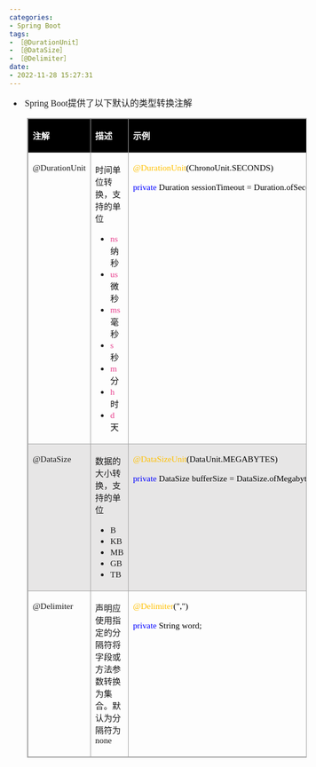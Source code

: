 ```yaml
---
categories:
- Spring Boot
tags:
- ［@DurationUnit］
- ［@DataSize］
- ［@Delimiter］
date:
- 2022-11-28 15:27:31
---
```


<ul>
    <li><span style="font-size:12.0pt"><span style="font-family:&quot;Comic Sans MS&quot;">&nbsp;Spring
                Boot</span></span><span style="font-size:12.0pt"><span
                style="font-family:&quot;Microsoft YaHei UI&quot;">提供了以下默认的类型转换注解</span></span></li>
</ul>
<table summary="" cellspacing="0"
    style="border-collapse:collapse; border-color:#a3a3a3; border-style:solid; border-width:1px; margin-left:32px"
    class=" cke_show_border">
    <tbody>
        <tr>
            <td
                style="background-color:black; border-bottom:1px solid #a3a3a3; border-left:1px solid #a3a3a3; border-right:1px solid #a3a3a3; border-top:1px solid #a3a3a3; vertical-align:top; width:1.4006in">
                <p><span style="font-size:11.5pt"><span style="font-family:&quot;Microsoft YaHei UI&quot;"><span
                                style="color:white"><strong>注解</strong></span></span></span></p>
            </td>
            <td
                style="background-color:black; border-bottom:1px solid #a3a3a3; border-left:1px solid #a3a3a3; border-right:1px solid #a3a3a3; border-top:1px solid #a3a3a3; vertical-align:top; width:3.0777in">
                <p><span style="font-size:11.5pt"><span style="font-family:&quot;Microsoft YaHei UI&quot;"><span
                                style="color:white"><strong>描述</strong></span></span></span></p>
            </td>
            <td
                style="background-color:black; border-bottom:1px solid #a3a3a3; border-left:1px solid #a3a3a3; border-right:1px solid #a3a3a3; border-top:1px solid #a3a3a3; vertical-align:top; width:4.5229in">
                <p><span style="font-size:11.5pt"><span style="font-family:&quot;Microsoft YaHei UI&quot;"><span
                                style="color:white"><strong>示例</strong></span></span></span></p>
            </td>
        </tr>
        <tr>
            <td
                style="border-bottom:1px solid #a3a3a3; border-left:1px solid #a3a3a3; border-right:1px solid #a3a3a3; border-top:1px solid #a3a3a3; vertical-align:top; width:1.4006in">
                <p><span style="font-size:11.5pt"><span
                            style="font-family:&quot;Comic Sans MS&quot;">@DurationUnit</span></span></p>
            </td>
            <td
                style="border-bottom:1px solid #a3a3a3; border-left:1px solid #a3a3a3; border-right:1px solid #a3a3a3; border-top:1px solid #a3a3a3; vertical-align:top; width:3.0777in">
                <p><span style="font-size:11.5pt"><span
                            style="font-family:&quot;Microsoft YaHei UI&quot;">时间单位转换，支持的单位</span></span></p>
                <ul style="list-style-type:disc">
                    <li><span style="font-size:11.5pt"><span style="font-family:&quot;Comic Sans MS&quot;"><span
                                    style="color:#e83e8c">ns</span></span></span>&nbsp; <span
                            style="font-size:11.5pt"><span style="font-family:&quot;Microsoft YaHei UI&quot;"><span
                                    style="color:#111111">纳秒</span></span></span></li>
                    <li><span style="font-size:11.5pt"><span style="font-family:&quot;Comic Sans MS&quot;"><span
                                    style="color:#e83e8c">us</span></span></span><span style="font-size:11.5pt"><span
                                style="font-family:&quot;Microsoft YaHei UI&quot;"><span style="color:#111111">&nbsp;
                                    微秒</span></span></span></li>
                    <li><span style="font-size:11.5pt"><span style="font-family:&quot;Comic Sans MS&quot;"><span
                                    style="color:#e83e8c">ms</span></span></span><span style="font-size:11.5pt"><span
                                style="font-family:&quot;Microsoft YaHei UI&quot;"><span style="color:#111111">&nbsp;
                                    毫秒</span></span></span></li>
                    <li><span style="font-size:11.5pt"><span style="font-family:&quot;Comic Sans MS&quot;"><span
                                    style="color:#e83e8c">s</span></span></span>&nbsp; <span
                            style="font-size:11.5pt"><span style="font-family:&quot;Microsoft YaHei UI&quot;"><span
                                    style="color:#111111">秒</span></span></span></li>
                    <li><span style="font-size:11.5pt"><span style="font-family:&quot;Comic Sans MS&quot;"><span
                                    style="color:#e83e8c">m</span></span></span><span style="font-size:11.5pt"><span
                                style="font-family:&quot;Microsoft YaHei UI&quot;"><span style="color:#111111">&nbsp;
                                    分</span></span></span></li>
                    <li><span style="font-size:11.5pt"><span style="font-family:&quot;Comic Sans MS&quot;"><span
                                    style="color:#e83e8c">h</span></span></span><span style="font-size:11.5pt"><span
                                style="font-family:&quot;Microsoft YaHei UI&quot;"><span style="color:#111111">&nbsp;
                                    时</span></span></span></li>
                    <li><span style="font-size:11.5pt"><span style="font-family:&quot;Comic Sans MS&quot;"><span
                                    style="color:#e83e8c">d</span></span></span><span style="font-size:11.5pt"><span
                                style="font-family:&quot;Microsoft YaHei UI&quot;"><span style="color:#111111">&nbsp;
                                    天</span></span></span></li>
                </ul>
            </td>
            <td
                style="border-bottom:1px solid #a3a3a3; border-left:1px solid #a3a3a3; border-right:1px solid #a3a3a3; border-top:1px solid #a3a3a3; vertical-align:top; width:4.5506in">
                <p><span style="font-size:11.5pt"><span style="font-family:&quot;Comic Sans MS&quot;"><span
                                style="color:#ffc000">@DurationUnit</span><span
                                style="color:black">(ChronoUnit.SECONDS)</span></span></span></p>
                <p><span style="font-size:11.5pt"><span style="font-family:&quot;Comic Sans MS&quot;"><span
                                style="color:blue">private</span></span>&nbsp;<span
                            style="font-family:&quot;Comic Sans MS&quot;"><span
                                style="color:black">Duration</span></span>&nbsp;<span
                            style="font-family:&quot;Comic Sans MS&quot;"><span
                                style="color:black">sessionTimeout</span></span>&nbsp;<span
                            style="font-family:&quot;Comic Sans MS&quot;"><span
                                style="color:black">=</span></span>&nbsp;<span
                            style="font-family:&quot;Comic Sans MS&quot;"><span
                                style="color:black">Duration.ofSeconds(</span></span><span
                            style="font-family:&quot;Comic Sans MS&quot;"><span style="color:red">30</span></span><span
                            style="font-family:&quot;Comic Sans MS&quot;"><span
                                style="color:black">);</span></span></span></p>
            </td>
        </tr>
        <tr>
            <td
                style="background-color:#e7e6e6; border-bottom:1px solid #a3a3a3; border-left:1px solid #a3a3a3; border-right:1px solid #a3a3a3; border-top:1px solid #a3a3a3; vertical-align:top; width:1.4006in">
                <p><span style="font-size:11.5pt"><span
                            style="font-family:&quot;Comic Sans MS&quot;">@DataSize</span></span></p>
            </td>
            <td
                style="background-color:#e7e6e6; border-bottom:1px solid #a3a3a3; border-left:1px solid #a3a3a3; border-right:1px solid #a3a3a3; border-top:1px solid #a3a3a3; vertical-align:top; width:3.0777in">
                <p><span style="font-size:11.5pt"><span
                            style="font-family:&quot;Microsoft YaHei UI&quot;">数据的大小转换，支持的单位</span></span></p>
                <ul style="list-style-type:disc">
                    <li><span style="font-size:11.5pt"><span
                                style="font-family:&quot;Comic Sans MS&quot;">B</span></span></li>
                    <li><span style="font-size:11.5pt"><span
                                style="font-family:&quot;Comic Sans MS&quot;">KB</span></span></li>
                    <li><span style="font-size:11.5pt"><span
                                style="font-family:&quot;Comic Sans MS&quot;">MB</span></span></li>
                    <li><span style="font-size:11.5pt"><span
                                style="font-family:&quot;Comic Sans MS&quot;">GB</span></span></li>
                    <li><span style="font-size:11.5pt"><span
                                style="font-family:&quot;Comic Sans MS&quot;">TB</span></span></li>
                </ul>
            </td>
            <td
                style="background-color:#e7e6e6; border-bottom:1px solid #a3a3a3; border-left:1px solid #a3a3a3; border-right:1px solid #a3a3a3; border-top:1px solid #a3a3a3; vertical-align:top; width:4.5506in">
                <p><span style="font-size:11.5pt"><span style="font-family:&quot;Comic Sans MS&quot;"><span
                                style="color:#ffc000">@DataSizeUnit</span><span
                                style="color:black">(DataUnit.MEGABYTES)</span></span></span></p>
                <p><span style="font-size:11.5pt"><span style="font-family:&quot;Comic Sans MS&quot;"><span
                                style="color:blue">private</span></span>&nbsp;<span
                            style="font-family:&quot;Comic Sans MS&quot;"><span
                                style="color:black">DataSize</span></span>&nbsp;<span
                            style="font-family:&quot;Comic Sans MS&quot;"><span
                                style="color:black">bufferSize</span></span>&nbsp;<span
                            style="font-family:&quot;Comic Sans MS&quot;"><span
                                style="color:black">=</span></span>&nbsp;<span
                            style="font-family:&quot;Comic Sans MS&quot;"><span
                                style="color:black">DataSize.ofMegabytes(</span></span><span
                            style="font-family:&quot;Comic Sans MS&quot;"><span style="color:red">2</span></span><span
                            style="font-family:&quot;Comic Sans MS&quot;"><span
                                style="color:black">);</span></span></span></p>
            </td>
        </tr>
        <tr>
            <td
                style="border-bottom:1px solid #a3a3a3; border-left:1px solid #a3a3a3; border-right:1px solid #a3a3a3; border-top:1px solid #a3a3a3; vertical-align:top; width:1.4006in">
                <p><span style="font-size:11.5pt"><span
                            style="font-family:&quot;Comic Sans MS&quot;">@Delimiter</span></span></p>
            </td>
            <td
                style="border-bottom:1px solid #a3a3a3; border-left:1px solid #a3a3a3; border-right:1px solid #a3a3a3; border-top:1px solid #a3a3a3; vertical-align:top; width:3.0881in">
                <p><span style="font-size:11.5pt"><span
                            style="font-family:&quot;Microsoft YaHei UI&quot;">声明应使用指定的分隔符将字段或方法参数转换为集合。默认为分隔符为</span><span
                            style="font-family:&quot;Comic Sans MS&quot;">none</span></span></p>
            </td>
            <td
                style="border-bottom:1px solid #a3a3a3; border-left:1px solid #a3a3a3; border-right:1px solid #a3a3a3; border-top:1px solid #a3a3a3; vertical-align:top; width:4.5125in">
                <p><span style="font-size:11.5pt"><span style="font-family:&quot;Comic Sans MS&quot;"><span
                                style="color:#ffc000">@D</span><span style="color:#ffc000">elimiter</span><span
                                style="color:black">(</span><span style="color:black">","</span><span
                                style="color:black">)</span></span></span></p>
                <p><span style="font-size:11.5pt"><span style="font-family:&quot;Comic Sans MS&quot;"><span
                                style="color:blue">private</span></span>&nbsp;<span
                            style="font-family:&quot;Comic Sans MS&quot;"><span style="color:black">String
                                word;</span></span></span></p>
            </td>
        </tr>
    </tbody>
</table>